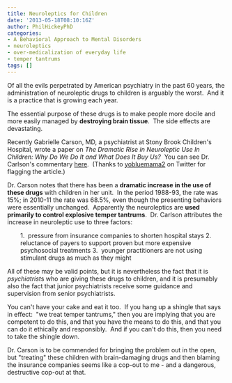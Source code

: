 ```yaml
---
title: Neuroleptics for Children
date: '2013-05-18T08:10:16Z'
author: PhilHickeyPhD
categories:
- A Behavioral Approach to Mental Disorders
- neuroleptics
- over-medicalization of everyday life
- temper tantrums
tags: []
---
```


Of all the evils perpetrated by American psychiatry in the past 60 years, the administration of neuroleptic drugs to children is arguably the worst.  And it is a practice that is growing each year.

The essential purpose of these drugs is to make people more docile and more easily managed by <strong>destroying brain tissue</strong>.  The side effects are devastating.

Recently Gabrielle Carson, MD, a psychiatrist at Stony Brook Children's Hospital, wrote a paper on <i>The Dramatic Rise in Neuroleptic Use In Children: Why Do We Do It and What Does It Buy Us?</i>  You can see Dr. Carlson's commentary <a href="https://www.behaviorismandmentalhealth.com/wp-content/uploads/2013/05/carlson-on-neuroleptics_aaps.pdf">here</a>.  (Thanks to <a href="https://twitter.com/yobluemama2">yobluemama2</a> on Twitter for flagging the article.)

Dr. Carson notes that there has been a <strong>dramatic increase in the use of these drugs</strong> with children in her unit.  In the period 1988-93, the rate was 15%; in 2010-11 the rate was 68.5%, even though the presenting behaviors were essentially unchanged.  Apparently the neuroleptics are <strong>used primarily to control explosive temper tantrums</strong>.  Dr. Carlson attributes the increase in neuroleptic use to three factors:
<p style="padding-left: 30px;">1.  pressure from insurance companies to shorten hospital stays
2.  reluctance of payers to support proven but more expensive psychosocial treatments
3.  younger practitioners are not using stimulant drugs as much as they might</p>
All of these may be valid points, but it is nevertheless the fact that it is <i>psychiatrist</i>s who are giving these drugs to children, and it is presumably also the fact that junior psychiatrists receive some guidance and supervision from senior psychiatrists.

You can't have your cake and eat it too.  If you hang up a shingle that says in effect:  "we treat temper tantrums," then you are implying that you are competent to do this, and that you have the means to do this, and that you can do it ethically and responsibly.  And if you can't do this, then you need to take the shingle down.

Dr. Carson is to be commended for bringing the problem out in the open, but "treating" these children with brain-damaging drugs and then blaming the insurance companies seems like a cop-out to me - and a dangerous, destructive cop-out at that.